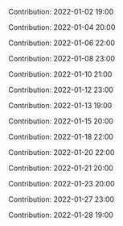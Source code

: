 Contribution: 2022-01-02 19:00

Contribution: 2022-01-04 20:00

Contribution: 2022-01-06 22:00

Contribution: 2022-01-08 23:00

Contribution: 2022-01-10 21:00

Contribution: 2022-01-12 23:00

Contribution: 2022-01-13 19:00

Contribution: 2022-01-15 20:00

Contribution: 2022-01-18 22:00

Contribution: 2022-01-20 22:00

Contribution: 2022-01-21 20:00

Contribution: 2022-01-23 20:00

Contribution: 2022-01-27 23:00

Contribution: 2022-01-28 19:00

